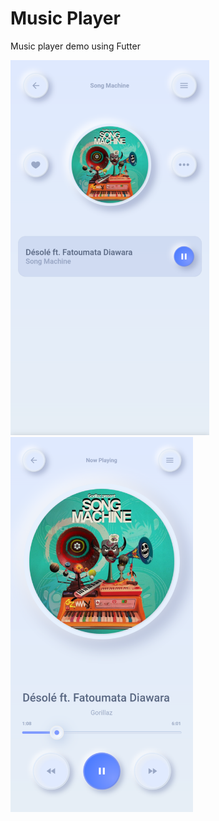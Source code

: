 # Music Player

Music player demo using Futter

<img src="/previews/preview1.png" height="600px"/> <img src="/previews/preview2.png" height="600px"/>

